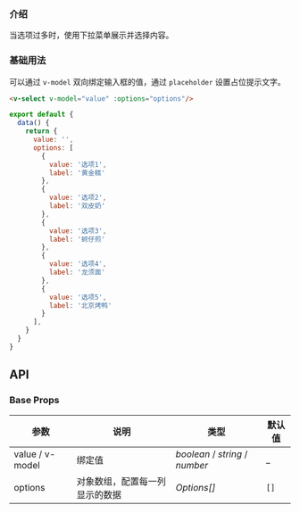 ### 介绍

当选项过多时，使用下拉菜单展示并选择内容。

### 基础用法

可以通过 `v-model` 双向绑定输入框的值，通过 `placeholder` 设置占位提示文字。

```html
<v-select v-model="value" :options="options"/>
```

```js
export default {
  data() {
    return {
      value: '',
      options: [
        {
          value: '选项1',
          label: '黄金糕'
        },
        {
          value: '选项2',
          label: '双皮奶'
        },
        {
          value: '选项3',
          label: '蚵仔煎'
        },
        {
          value: '选项4',
          label: '龙须面'
        },
        {
          value: '选项5',
          label: '北京烤鸭'
        }
      ],
    }
  }
}
```

## API

### Base Props

| 参数   | 说明           | 类型      | 默认值 |
| ------ | -------------- | --------- | ------ |
| value / v-model | 绑定值 | _boolean_ / _string_  / _number_  | _    |
| options | 对象数组，配置每一列显示的数据 | _Options[]_  | `[]`    |
